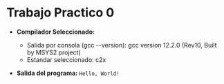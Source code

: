 # Trabajo Practico 0
- **Compilador Seleccionado:**
  - Salida por consola (gcc --version): gcc version 12.2.0 (Rev10, Built by MSYS2 project)
  - Estandar seleccionado: c2x

- **Salida del programa:** `Hello, World!`